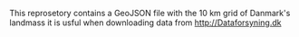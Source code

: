 This reprosetory contains a GeoJSON file with the 10 km grid of Danmark's landmass it is usful when downloading data from http://Dataforsyning.dk
